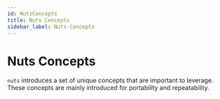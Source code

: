 ```yaml
---
id: NutsConcepts
title: Nuts Concepts
sidebar_label: Nuts Concepts
---
```


# Nuts Concepts

```nuts``` introduces a set of unique concepts that are important to leverage. These concepts are 
mainly introduced for portability and repeatability.
